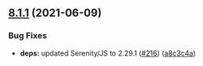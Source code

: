 ## [8.1.1](https://github.com/protractor-cucumber-framework/protractor-cucumber-framework/compare/v8.1.0...v8.1.1) (2021-06-09)


### Bug Fixes

* **deps:** updated Serenity/JS to 2.29.1 ([#216](https://github.com/protractor-cucumber-framework/protractor-cucumber-framework/issues/216)) ([a8c3c4a](https://github.com/protractor-cucumber-framework/protractor-cucumber-framework/commit/a8c3c4a8554eb3e51ad7bb488d685d6709651abe))
